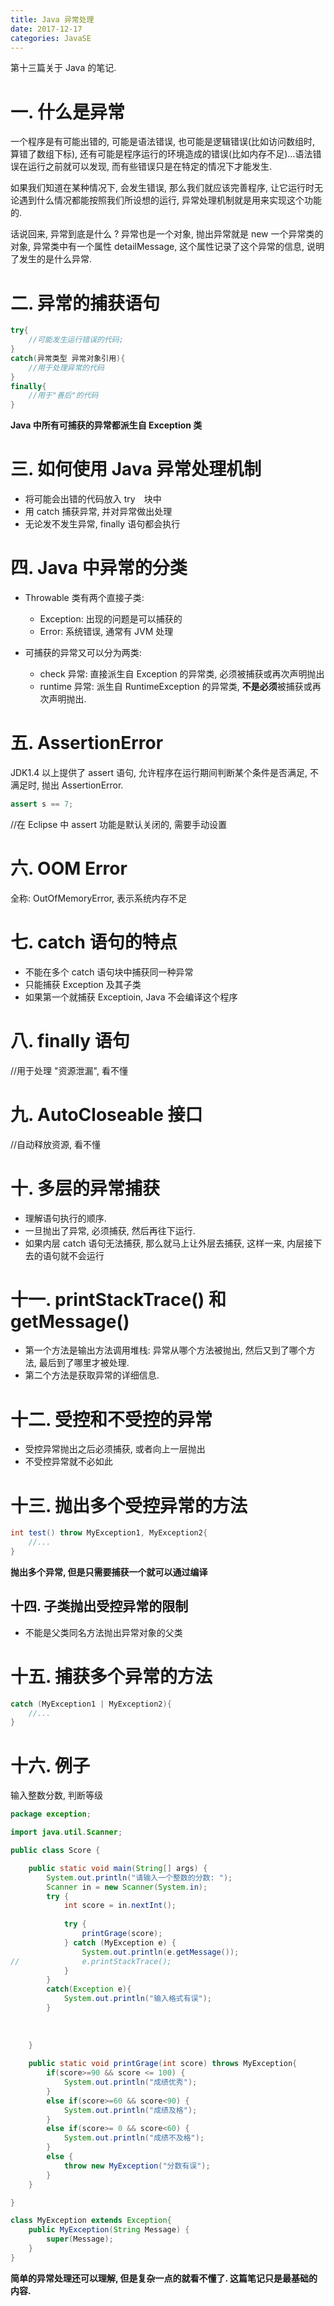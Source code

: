 ```yaml
---
title: Java 异常处理
date: 2017-12-17
categories: JavaSE
---
```


第十三篇关于 Java 的笔记.
<!--more-->

# 一. 什么是异常

一个程序是有可能出错的, 可能是语法错误, 也可能是逻辑错误(比如访问数组时, 算错了数组下标), 还有可能是程序运行的环境造成的错误(比如内存不足)...语法错误在运行之前就可以发现, 而有些错误只是在特定的情况下才能发生. 

如果我们知道在某种情况下, 会发生错误, 那么我们就应该完善程序, 让它运行时无论遇到什么情况都能按照我们所设想的运行, 异常处理机制就是用来实现这个功能的.

话说回来, 异常到底是什么 ? 异常也是一个对象, 抛出异常就是 new 一个异常类的对象, 异常类中有一个属性 detailMessage, 这个属性记录了这个异常的信息, 说明了发生的是什么异常.

# 二. 异常的捕获语句

```java
try{
    //可能发生运行错误的代码;
}
catch(异常类型 异常对象引用){
    //用于处理异常的代码
}
finally{
    //用于"善后"的代码
}
```

**Java 中所有可捕获的异常都派生自 Exception 类**

# 三. 如何使用 Java 异常处理机制

- 将可能会出错的代码放入 try　块中
- 用 catch 捕获异常, 并对异常做出处理
- 无论发不发生异常, finally 语句都会执行

# 四. Java 中异常的分类

- Throwable 类有两个直接子类:
    + Exception: 出现的问题是可以捕获的
    + Error:     系统错误, 通常有 JVM 处理
    
- 可捕获的异常又可以分为两类:
    + check 异常: 直接派生自 Exception 的异常类, 必须被捕获或再次声明抛出
    + runtime 异常: 派生自 RuntimeException 的异常类, **不是必须**被捕获或再次声明抛出. 

# 五. AssertionError

JDK1.4 以上提供了 assert 语句, 允许程序在运行期间判断某个条件是否满足, 不满足时, 抛出 AssertionError.

```java
assert s == 7;
```

//在 Eclipse 中 assert 功能是默认关闭的, 需要手动设置

# 六. OOM Error

全称: OutOfMemoryError, 表示系统内存不足

# 七. catch 语句的特点

- 不能在多个 catch 语句块中捕获同一种异常
- 只能捕获 Exception 及其子类
- 如果第一个就捕获 Exceptioin, Java 不会编译这个程序

# 八. finally 语句

//用于处理 "资源泄漏", 看不懂

# 九. AutoCloseable 接口

//自动释放资源, 看不懂

# 十. 多层的异常捕获

- 理解语句执行的顺序.
- 一旦抛出了异常, 必须捕获, 然后再往下运行.
- 如果内层 catch 语句无法捕获, 那么就马上让外层去捕获, 这样一来, 内层接下去的语句就不会运行


# 十一. printStackTrace() 和 getMessage()

- 第一个方法是输出方法调用堆栈: 异常从哪个方法被抛出, 然后又到了哪个方法, 最后到了哪里才被处理.
- 第二个方法是获取异常的详细信息.



# 十二. 受控和不受控的异常

- 受控异常抛出之后必须捕获, 或者向上一层抛出
- 不受控异常就不必如此

# 十三. 抛出多个受控异常的方法

```java
int test() throw MyException1, MyException2{
    //...
}
```

**抛出多个异常, 但是只需要捕获一个就可以通过编译**

## 十四. 子类抛出受控异常的限制

- 不能是父类同名方法抛出异常对象的父类

# 十五. 捕获多个异常的方法

```java
catch (MyException1 | MyException2){
    //...
}
```

# 十六. 例子

输入整数分数, 判断等级

```java
package exception;

import java.util.Scanner;

public class Score {

    public static void main(String[] args) {
        System.out.println("请输入一个整数的分数: ");
        Scanner in = new Scanner(System.in);
        try {
            int score = in.nextInt();
            
            try {
                printGrage(score);
            } catch (MyException e) {
                System.out.println(e.getMessage());
//              e.printStackTrace();
            }
        }
        catch(Exception e){
            System.out.println("输入格式有误");
        }
        
        
        
    }
    
    public static void printGrage(int score) throws MyException{
        if(score>=90 && score <= 100) {
            System.out.println("成绩优秀");
        }
        else if(score>=60 && score<90) {
            System.out.println("成绩及格");
        }
        else if(score>= 0 && score<60) {
            System.out.println("成绩不及格");
        }
        else {
            throw new MyException("分数有误");
        }
    }

}       

class MyException extends Exception{
    public MyException(String Message) {
        super(Message);
    }
}
```


**简单的异常处理还可以理解, 但是复杂一点的就看不懂了. 这篇笔记只是最基础的内容.**


